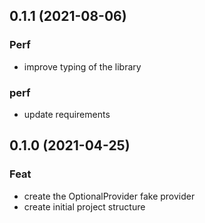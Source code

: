 ## 0.1.1 (2021-08-06)

### Perf

- improve typing of the library

### perf

- update requirements

## 0.1.0 (2021-04-25)

### Feat

- create the OptionalProvider fake provider
- create initial project structure

